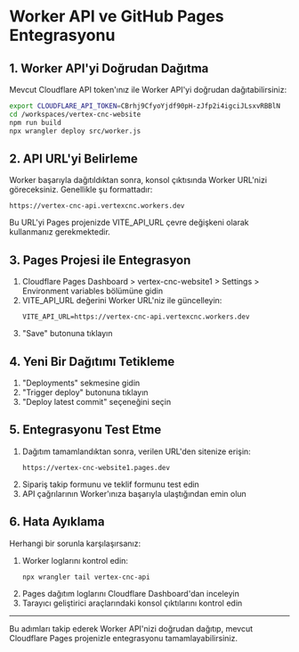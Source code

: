 # Worker API ve GitHub Pages Entegrasyonu

## 1. Worker API'yi Doğrudan Dağıtma

Mevcut Cloudflare API token'ınız ile Worker API'yi doğrudan dağıtabilirsiniz:

```bash
export CLOUDFLARE_API_TOKEN=CBrhj9CfyoYjdf90pH-zJfp2i4igciJLsxvRBBlN
cd /workspaces/vertex-cnc-website
npm run build
npx wrangler deploy src/worker.js
```

## 2. API URL'yi Belirleme

Worker başarıyla dağıtıldıktan sonra, konsol çıktısında Worker URL'nizi göreceksiniz. Genellikle şu formattadır:
```
https://vertex-cnc-api.vertexcnc.workers.dev
```

Bu URL'yi Pages projenizde VITE_API_URL çevre değişkeni olarak kullanmanız gerekmektedir.

## 3. Pages Projesi ile Entegrasyon

1. Cloudflare Pages Dashboard > vertex-cnc-website1 > Settings > Environment variables bölümüne gidin
2. VITE_API_URL değerini Worker URL'niz ile güncelleyin:
   ```
   VITE_API_URL=https://vertex-cnc-api.vertexcnc.workers.dev
   ```
3. "Save" butonuna tıklayın

## 4. Yeni Bir Dağıtımı Tetikleme

1. "Deployments" sekmesine gidin
2. "Trigger deploy" butonuna tıklayın
3. "Deploy latest commit" seçeneğini seçin

## 5. Entegrasyonu Test Etme

1. Dağıtım tamamlandıktan sonra, verilen URL'den sitenize erişin:
   ```
   https://vertex-cnc-website1.pages.dev
   ```
2. Sipariş takip formunu ve teklif formunu test edin
3. API çağrılarının Worker'ınıza başarıyla ulaştığından emin olun

## 6. Hata Ayıklama

Herhangi bir sorunla karşılaşırsanız:

1. Worker loglarını kontrol edin:
   ```bash
   npx wrangler tail vertex-cnc-api
   ```
2. Pages dağıtım loglarını Cloudflare Dashboard'dan inceleyin
3. Tarayıcı geliştirici araçlarındaki konsol çıktılarını kontrol edin

---

Bu adımları takip ederek Worker API'nizi doğrudan dağıtıp, mevcut Cloudflare Pages projenizle entegrasyonu tamamlayabilirsiniz.
